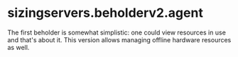 # sizingservers.beholderv2.agent
The first beholder is somewhat simplistic: one could view resources in use and that's about it. This version allows managing offline hardware resources as well.
